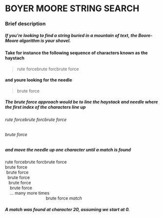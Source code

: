 # BOYER MOORE STRING SEARCH

### Brief description

##### If you're looking to find a string buried in a mountain of text, the Boore-Moore algorithm is your shovel.

#### Take for instance the following sequence of characters known as the haystach

> rute forcebrute forcbrute force

#### and youre looking for the needle

> brute force

##### The brute force approach would be to line the haystack and needle where the first index of the characters line up

###### rute forcebrute forcbrute force
###### brute force

##### and move the needle up one character until a match is found

rute forcebrute forcbrute force<br>
brute force<br>
 brute force<br>
  brute force<br>
   brute force<br>
    brute force<br>
    ... many more times<br>
                                  brute force *match* <br>
##### A match was found at character 20, assuming we start at 0.
